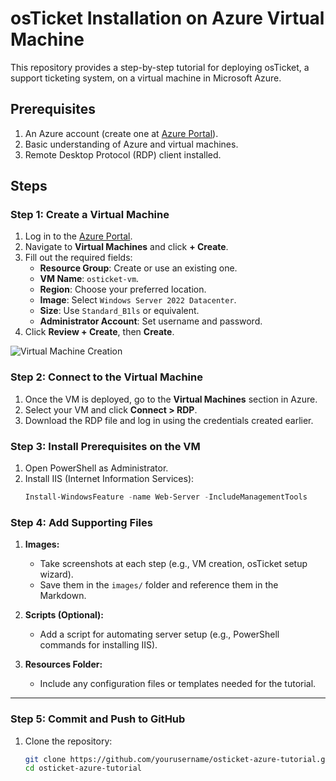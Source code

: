 # osTicket Installation on Azure Virtual Machine

This repository provides a step-by-step tutorial for deploying osTicket, a support ticketing system, on a virtual machine in Microsoft Azure.

## Prerequisites
1. An Azure account (create one at [Azure Portal](https://portal.azure.com)).
2. Basic understanding of Azure and virtual machines.
3. Remote Desktop Protocol (RDP) client installed.

## Steps

### Step 1: Create a Virtual Machine
1. Log in to the [Azure Portal](https://portal.azure.com).
2. Navigate to **Virtual Machines** and click **+ Create**.
3. Fill out the required fields:
   - **Resource Group**: Create or use an existing one.
   - **VM Name**: `osticket-vm`.
   - **Region**: Choose your preferred location.
   - **Image**: Select `Windows Server 2022 Datacenter`.
   - **Size**: Use `Standard_B1ls` or equivalent.
   - **Administrator Account**: Set username and password.
4. Click **Review + Create**, then **Create**.

![Virtual Machine Creation](./images/vm-creation.png)

### Step 2: Connect to the Virtual Machine
1. Once the VM is deployed, go to the **Virtual Machines** section in Azure.
2. Select your VM and click **Connect > RDP**.
3. Download the RDP file and log in using the credentials created earlier.

### Step 3: Install Prerequisites on the VM
1. Open PowerShell as Administrator.
2. Install IIS (Internet Information Services):
   ```powershell
   Install-WindowsFeature -name Web-Server -IncludeManagementTools

### **Step 4: Add Supporting Files**
1. **Images:**
   - Take screenshots at each step (e.g., VM creation, osTicket setup wizard).
   - Save them in the `images/` folder and reference them in the Markdown.

2. **Scripts (Optional):**
   - Add a script for automating server setup (e.g., PowerShell commands for installing IIS).

3. **Resources Folder:**
   - Include any configuration files or templates needed for the tutorial.

---

### **Step 5: Commit and Push to GitHub**
1. Clone the repository:
   ```bash
   git clone https://github.com/yourusername/osticket-azure-tutorial.git
   cd osticket-azure-tutorial
